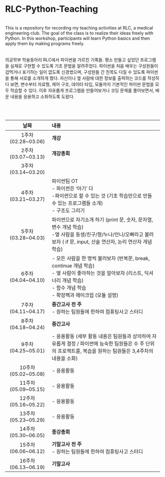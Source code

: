 # RLC-Python-Teaching

</br>
This is a repository for recording my teaching activities at RLC, a medical engineering club. The goal of the class is to realize their ideas freely with Python. In this workshop, participants will learn Python basics and then apply them by making programs freely.
</br></br></br>
의공학부 학술동아리 RLC에서 파이썬을 가르친 기록들. 평소 만들고 싶었던 프로그램을 실제로 구현할 수 있도록 기초 문법을 알려주었다. 파이썬을 처음 배우는 구성원들이 겁먹거나 포기하는 일이 없도록 신경썼으며, 구성원들 간 친목도 다질 수 있도록 파이썬을 통해 서로를 소개하게 했다. 자신이나 옆 사람에 대한 정보를 출력하는 코드를 작성하다 보면, 변수부터 자료형, 제어 구조, 데이터 타입, 모듈까지 기본적인 파이썬 문법을 모두 학습할 수 있다. 이후 자유롭게 프로그램을 만들어보거나 코딩 문제를 풀어보면서, 배운 내용을 응용하고 소화하도록 도왔다.
</br></br></br></br>

|날짜|내용|
|:---:|:---|
|1주차(02.28~03.06)|**개강**|
|2주차(03.07~03.13)|**개강총회**|
|3주차(03.14~03.20)||
|4주차(03.21~03.27)|파이썬팀 OT</br> - 파이썬은 ‘아기’ 다</br> -파이썬으로 할 수 있는 것 (기초 학습만으로 만들 수 있는 프로그램들 소개)</br> - 구조도 그리기|
|5주차(03.28~04.03)|파이썬으로 자기소개 하기 (print 문, 숫자, 문자열, 변수 개념 학습)</br> -옆 사람을 동생/친구/형/누나/언니/오빠라고 불러보자 ( if 문, input, 산술 연산자, 논리 연산자 개념 학습)|
|6주차(04.04~04.10)|- 모든 사람을 한 명씩 불러보자 (반복문, break, continue 개념 학습)</br> - 옆 사람이 좋아하는 것을 알아보자 (리스트, 딕셔너리 개념 학습)</br> - 함수 개념 학습</br> - 확장팩과 메이크업 (모듈 설명)|
|7주차(04.11~04.17)|**중간고사 전 주**</br> - 원하는 팀원들에 한하여 컴퓨팅사고 스터디|
|8주차(04.18~04.24)|**중간고사**|
|9주차(04.25~05.01)|- 응용활동 (세부 활동 내용은 팀원들과 상의하여 자유롭게 결정 / 파이썬에 능숙한 팀원들은 수 주 단위의 프로젝트를, 복습을 원하는 팀원들은 3,4주차의 내용을 소화)|
|10주차(05.02~05.08)|- 응용활동|
|11주차(05.09~05.15)|- 응용활동|
|12주차(05.16~05.22)|- 응용활동|
|13주차(05.23~05.29)|- 응용활동|
|14주차(05.30~06.05)|**종강총회**|
|15주차(06.06~06.12)|**기말고사 전 주**</br> - 원하는 팀원들에 한하여 컴퓨팅사고 스터디|
|16주차(06.13~06.19)|**기말고사**|

